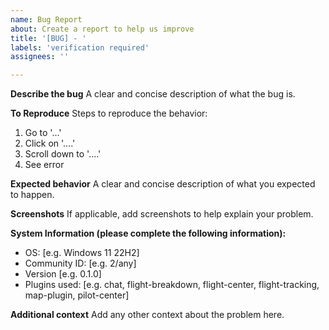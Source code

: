 ```yaml
---
name: Bug Report
about: Create a report to help us improve
title: '[BUG] - '
labels: 'verification required'
assignees: ''

---
```


**Describe the bug**
A clear and concise description of what the bug is.

**To Reproduce**
Steps to reproduce the behavior:
1. Go to '...'
2. Click on '....'
3. Scroll down to '....'
4. See error

**Expected behavior**
A clear and concise description of what you expected to happen.

**Screenshots**
If applicable, add screenshots to help explain your problem.

**System Information (please complete the following information):**
 - OS: [e.g. Windows 11 22H2]
 - Community ID: [e.g. 2/any]
 - Version [e.g. 0.1.0]
 - Plugins used: [e.g. chat, flight-breakdown, flight-center, flight-tracking, map-plugin, pilot-center]

**Additional context**
Add any other context about the problem here.
